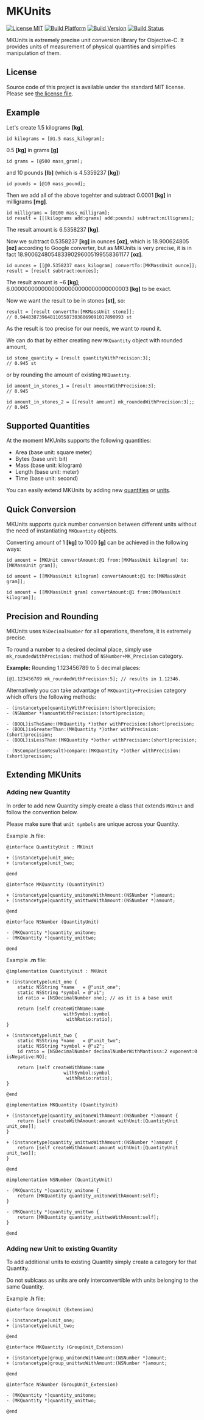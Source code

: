 # MKUnits

[![License MIT](https://go-shields.herokuapp.com/license-MIT-blue.png)](https://github.com/michalkonturek/MKUnits/blob/master/LICENSE)
[![Build Platform](https://cocoapod-badges.herokuapp.com/p/MKUnits/badge.png)](https://github.com/michalkonturek/MKUnits)
[![Build Version](https://cocoapod-badges.herokuapp.com/v/MKUnits/badge.png)](https://github.com/michalkonturek/MKUnits)
[![Build Status](https://travis-ci.org/michalkonturek/MKUnits.png?branch=master)](https://travis-ci.org/michalkonturek/MKUnits)

MKUnits is extremely precise unit conversion library for Objective-C. It provides units of measurement of physical quantities and simplifies manipulation of them.


## License

Source code of this project is available under the standard MIT license. Please see [the license file][LICENSE].

[PODS]:http://cocoapods.org/
[LICENSE]:https://github.com/michalkonturek/MKUnits/blob/master/LICENSE


## Example

Let's create 1.5 kilograms **[kg]**,

```objc
id kilograms = [@1.5 mass_kilogram];
```

0.5 **[kg]** in grams **[g]** 

```objc
id grams = [@500 mass_gram];
```

and 10 pounds **[lb]** (which is 4.5359237 **[kg]**)
<!--and 4.5359237 **[kg]** in pounds **[lb]**.-->

```objc
id pounds = [@10 mass_pound];
```

Then we add all of the above togehter and subtract 0.0001 **[kg]** in milligrams **[mg]**.

```objc
id milligrams = [@100 mass_milligram];
id result = [[[kilograms add:grams] add:pounds] subtract:milligrams];
```

The result amount is 6.5358237 **[kg]**.

Now we subtract 0.5358237 **[kg]** in ounces **[oz]**, which is 18.900624805 **[oz]** according to Google converter, but as MKUnits is very precise, it is in fact 18.900624805483390296005199558361177 **[oz]**.

```objc
id ounces = [[@0.5358237 mass_kilogram] convertTo:[MKMassUnit ounce]];
result = [result subtract:ounces];
```

The result amount is ~6 **[kg]**; 6.00000000000000000000000000000000003 **[kg]** to be exact.

Now we want the result to be in stones **[st]**, so:

```objc
result = [result convertTo:[MKMassUnit stone]];
// 0.94483873964811055873038869091017890993 st
```

As the result is too precise for our needs, we want to round it.

We can do that by either creating new `MKQuantity` object with rounded amount,

```objc
id stone_quantity = [result quantityWithPrecision:3];
// 0.945 st
```

or by rounding the amount of existing `MKQuantity`.

```objc
id amount_in_stones_1 = [result amountWithPrecision:3];
// 0.945

id amount_in_stones_2 = [[result amount] mk_roundedWithPrecision:3];;
// 0.945
```

## Supported Quantities 

At the moment MKUnits supports the following quantities:

* Area (base unit: square meter)
* Bytes (base unit: bit) 
* Mass (base unit: kilogram)
* Length (base unit: meter)
* Time (base unit: second)

You can easily extend MKUnits by adding new [quantities](#new-quantity) or [units](#new-unit).


## Quick Conversion

MKUnits supports quick number conversion between different units 
without the need of instantiating `MKQuantity` objects.

Converting amount of 1 **[kg]** to 1000 **[g]** can be achieved in the following ways:

```objc
id amount = [MKUnit convertAmount:@1 from:[MKMassUnit kilogram] to:[MKMassUnit gram]];

id amount = [[MKMassUnit kilogram] convertAmount:@1 to:[MKMassUnit gram]];

id amount = [[MKMassUnit gram] convertAmount:@1 from:[MKMassUnit kilogram]];
```


## Precision and Rounding

MKUnits uses `NSDecimalNumber` for all operations, therefore, it is extremely precise. 

To round a number to a desired decimal place, simply use `mk_roundedWithPrecision:` method of `NSNumber+MK_Precision` category. 

**Example:** Rounding 1.123456789 to 5 decimal places:

```objc
[@1.123456789 mk_roundedWithPrecision:5]; // results in 1.12346.
```

Alternatively you can take advantage of `MKQuantity+Precision` category which offers
the following methods:

```objc
- (instancetype)quantityWithPrecision:(short)precision;
- (NSNumber *)amountWithPrecision:(short)precision;

- (BOOL)isTheSame:(MKQuantity *)other withPrecision:(short)precision;
- (BOOL)isGreaterThan:(MKQuantity *)other withPrecision:(short)precision;
- (BOOL)isLessThan:(MKQuantity *)other withPrecision:(short)precision;

- (NSComparisonResult)compare:(MKQuantity *)other withPrecision:(short)precision;
```


## Extending MKUnits

### <a name="new-quantity"></a>Adding new Quantity

In order to add new Quantity simply create a class that extends `MKUnit` and follow the convention below.

Please make sure that `unit symbols` are unique across your Quantity.


Example **.h** file:

```objc
@interface QuantityUnit : MKUnit

+ (instancetype)unit_one;
+ (instancetype)unit_two;

@end

@interface MKQuantity (QuantityUnit)

+ (instancetype)quantity_unitoneWithAmount:(NSNumber *)amount;
+ (instancetype)quantity_unittwoWithAmount:(NSNumber *)amount;

@end

@interface NSNumber (QuantityUnit)

- (MKQuantity *)quantity_unitone;
- (MKQuantity *)quantity_unittwo;

@end
```

Example **.m** file:

```objc
@implementation QuantityUnit : MKUnit

+ (instancetype)unit_one {
    static NSString *name   = @"unit_one";
    static NSString *symbol = @"u1";
    id ratio = [NSDecimalNumber one]; // as it is a base unit
    
    return [self createWithName:name
                     withSymbol:symbol
                      withRatio:ratio];
}

+ (instancetype)unit_two {
    static NSString *name   = @"unit_two";
    static NSString *symbol = @"u2";
    id ratio = [NSDecimalNumber decimalNumberWithMantissa:2 exponent:0 isNegative:NO];
    
    return [self createWithName:name
                     withSymbol:symbol
                      withRatio:ratio];
}

@end

@implementation MKQuantity (QuantityUnit)

+ (instancetype)quantity_unitoneWithAmount:(NSNumber *)amount {
	return [self createWithAmount:amount withUnit:[QuantityUnit unit_one]];
}

+ (instancetype)quantity_unittwoWithAmount:(NSNumber *)amount {
	return [self createWithAmount:amount withUnit:[QuantityUnit unit_two]];
}

@end

@implementation NSNumber (QuantityUnit)

- (MKQuantity *)quantity_unitone {
	return [MKQuantity quantity_unitoneWithAmount:self];
}

- (MKQuantity *)quantity_unittwo {
	return [MKQuantity quantity_unittwoWithAmount:self];
}

@end
```


### <a name="new-unit"></a>Adding new Unit to existing Quantity

To add additional units to existing Quantity simply create a category for that Quantity.

Do not sublcass as units are only interconvertible with units belonging to the same Quantity.

Example **.h** file:

```objc
@interface GroupUnit (Extension)

+ (instancetype)unit_one;
+ (instancetype)unit_two;

@end

@interface MKQuantity (GroupUnit_Extension)

+ (instancetype)group_unitoneWithAmount:(NSNumber *)amount;
+ (instancetype)group_unittwoWithAmount:(NSNumber *)amount;

@end

@interface NSNumber (GroupUnit_Extension)

- (MKQuantity *)quantity_unitone;
- (MKQuantity *)quantity_unittwo;

@end
```
<!--
- - - 

[![Bitdeli Badge](https://d2weczhvl823v0.cloudfront.net/michalkonturek/mkunits/trend.png)](https://bitdeli.com/free "Bitdeli Badge")
-->

